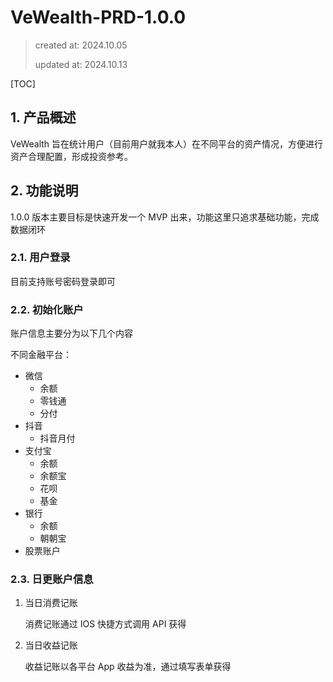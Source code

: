 # VeWealth-PRD-1.0.0

> created at: 2024.10.05
>
> updated at: 2024.10.13

[TOC]

## 1. 产品概述

VeWealth 旨在统计用户（目前用户就我本人）在不同平台的资产情况，方便进行资产合理配置，形成投资参考。

## 2. 功能说明

1.0.0 版本主要目标是快速开发一个 MVP 出来，功能这里只追求基础功能，完成数据闭环

### 2.1. 用户登录

目前支持账号密码登录即可

### 2.2. 初始化账户

账户信息主要分为以下几个内容

不同金融平台：

- 微信
  - 余额
  - 零钱通
  - 分付
- 抖音
  - 抖音月付
- 支付宝
  - 余额
  - 余额宝
  - 花呗
  - 基金
- 银行
  - 余额
  - 朝朝宝
- 股票账户

### 2.3. 日更账户信息

1. 当日消费记账

   消费记账通过 IOS 快捷方式调用 API 获得

2. 当日收益记账

   收益记账以各平台 App 收益为准，通过填写表单获得

